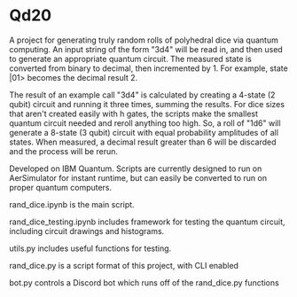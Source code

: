 # Qd20
A project for generating truly random rolls of polyhedral dice via quantum computing. An input string of the form "3d4" will be read in, and then used to generate an appropriate quantum circuit. The measured state is converted from binary to decimal, then incremented by 1. For example, state |01> becomes the decimal result 2.

The result of an example call "3d4" is calculated by creating a 4-state (2 qubit) circuit and running it three times, summing the results. For dice sizes that aren't created easily with h gates, the scripts make the smallest quantum circuit needed and reroll anything too high. So, a roll of "1d6" will generate a 8-state (3 qubit) circuit with equal probability amplitudes of all states. When measured, a decimal result greater than 6 will be discarded and the process will be rerun.

Developed on IBM Quantum. Scripts are currently designed to run on AerSimulator for instant runtime, but can easily be converted to run on proper quantum computers.

rand_dice.ipynb is the main script.

rand_dice_testing.ipynb includes framework for testing the quantum circuit, including circuit drawings and histograms.

utils.py includes useful functions for testing.

rand_dice.py is a script format of this project, with CLI enabled

bot.py controls a Discord bot which runs off of the rand_dice.py functions
